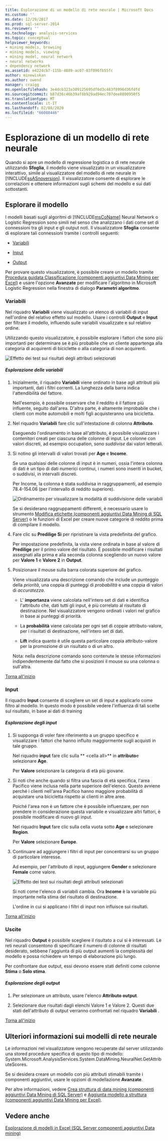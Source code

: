 ```yaml
---
title: Esplorazione di un modello di rete neurale | Microsoft Docs
ms.custom: ''
ms.date: 12/29/2017
ms.prod: sql-server-2014
ms.reviewer: ''
ms.technology: analysis-services
ms.topic: conceptual
helpviewer_keywords:
- mining models, browsing
- mining models, viewing
- mining model, neural network
- neural networks
- dependency network
ms.assetid: e4224cb7-115b-4889-ac07-03f096fb55fc
author: minewiskan
ms.author: owend
manager: craigg
ms.openlocfilehash: 3e4dcb323a309125695df6d3c483f8996d36fdfd
ms.sourcegitcommit: b87d36c46b39af8b929ad94ec707dee8800950f5
ms.translationtype: MT
ms.contentlocale: it-IT
ms.lasthandoff: 02/08/2020
ms.locfileid: "66088446"
---
```

# <a name="browsing-a-neural-network-model"></a>Esplorazione di un modello di rete neurale
  Quando si apre un modello di regressione logistica o di rete neurale utilizzando **Sfoglia**, il modello viene visualizzato in un visualizzatore interattivo, simile al visualizzatore del modello di rete neurale in [!INCLUDE[ssASnoversion](../includes/ssasnoversion-md.md)]. Il visualizzatore consente di esplorare le correlazioni e ottenere informazioni sugli schemi del modello e sui dati sottostanti.  
  
##  <a name="BKMK_Tabs"></a>Esplorare il modello  
 I modelli basati sugli algoritmi di [!INCLUDE[msCoName](../includes/msconame-md.md)] Neural Network o Logistic Regression sono simili nel senso che analizzano i dati come set di connessioni tra gli input e gli output noti. Il visualizzatore **Sfoglia** consente di esplorare tali connessioni tramite i controlli seguenti:  
  
-   [Variabili](#BKMK_Variables)  
  
-   [Input](#BKMK_Inputs)  
  
-   [Output](#BKMK_Outputs)  
  
 Per provare questo visualizzatore, è possibile creare un modello tramite [Procedura guidata Classificazione &#40;componenti aggiuntivi Data Mining per Excel&#41;](classify-wizard-data-mining-add-ins-for-excel.md) e usare l'opzione **Avanzate** per modificare l'algoritmo in Microsoft Logistic Regression nella finestra di dialogo **Parametri algoritmo**.  
  
###  <a name="BKMK_Variables"></a>Variabili  
 Nel riquadro **Variabili** viene visualizzato un elenco di variabili di input nell'ordine del relativo effetto sul modello. Usare i controlli **Output** e **Input** per filtrare il modello, influendo sulle variabili visualizzate e sul relativo ordine.  
  
 Utilizzando questo visualizzatore, è possibile esplorare i fattori che sono più importanti per determinare se è più probabile che un cliente appartenga alla categoria di acquirenti di biciclette o alla categoria di non acquirenti.  
  
 ![Effetto dei test sui risultati degli attributi selezionati](media/dm13-neuralnet-agebuyer1.gif "Effetto dei test sui risultati degli attributi selezionati")  
  
##### <a name="explore-variables"></a>Esplorazione delle variabili  
  
1.  Inizialmente, il riquadro **Variabili** viene ordinato in base agli attributi più importanti, dati i filtri correnti. La lunghezza della barra indica l'attendibilità del fattore.  
  
     Nell'esempio, è possibile osservare che il reddito è il fattore più influente, seguito dall'area. D'altra parte, è altamente improbabile che i clienti con molte automobili e molti figli acquisteranno una bicicletta.  
  
2.  Nel riquadro **Variabili** fare clic sull'intestazione di colonna **Attributo**.  
  
     Eseguendo l'ordinamento in base all'attributo, è possibile visualizzare i contenitori creati per ciascuna delle colonne di input. Le colonne con valori discreti, ad esempio occupation, sono *suddivise* dai valori letterali.  
  
3.  Si notino gli intervalli di valori trovati per **Age** e **Income**.  
  
     Se una qualsiasi delle colonne di input è in numeri, ossia l'intera colonna di dati è un tipo di dati numerici continui, i numeri sono inseriti in bucket, o suddivisi, in intervalli discreti.  
  
     Per Income, la colonna è stata suddivisa in raggruppamenti, ad esempio 78.4-154.06 (per l'intervallo di reddito superiore).  
  
     ![Ordinamento per visualizzare la modalità di suddivisione delle variabili](media/dm13-nn-bucketing-variables.gif "Ordinamento per visualizzare la modalità di suddivisione delle variabili")  
  
     Se si desiderano raggruppamenti differenti, è necessario usare lo strumento [Modifica etichette &#40;componenti aggiuntivi Data Mining di SQL Server&#41;](relabel-sql-server-data-mining-add-ins.md) o le funzioni di Excel per creare nuove categorie di reddito prima di compilare il modello.  
  
4.  Fare clic su **Predilige Sì** per ripristinare la vista predefinita del grafico.  
  
     Per impostazione predefinita, la vista viene ordinata in base al valore di **Predilige** per il primo valore del risultato. È possibile modificare i risultati assegnati alla prima e alla seconda colonna scegliendo un nuovo valore per **Valore 1** e **Valore 2** in **Output**.  
  
5.  Posizionare il mouse sulla barra colorata superiore del grafico.  
  
     Viene visualizzata una descrizione comando che include un punteggio della *priorità*, una coppia di punteggi di *probabilità* e una coppia di valori di *accuratezza*.  
  
    -   L' **importanza** viene calcolata nell'intero set di dati e identifica l'attributo che, dati tutti gli input, è più correlato al risultato di destinazione. Nel visualizzatore vengono ordinati i valori nel grafico in base ai punteggi di priorità.  
  
    -   La **probabilità** viene calcolata per ogni set di coppie attributo-valore, per i risultati di destinazione, nell'intero set di dati.  
  
    -   **Lift** indica quanto è utile questa particolare coppia attributo-valore per la promozione di un risultato o di un altro.  
  
     Nota: nella descrizione comando sono contenute le stesse informazioni indipendentemente dal fatto che si posizioni il mouse su una colonna o sull'altra.  
  
 [Torna all'inizio](#BKMK_Tabs)  
  
###  <a name="BKMK_Inputs"></a>Input  
 Il riquadro **Input** consente di scegliere un set di input e applicarlo come filtro al modello. In questo modo è possibile vedere l'influenza di tali scelte sul risultato, in base ai dati di training  
  
##### <a name="explore-inputs"></a>Esplorazione degli input  
  
1.  Si supponga di voler fare riferimento a un gruppo specifico e visualizzare i fattori che hanno influito maggiormente sugli acquisti in tale gruppo.  
  
     Nel riquadro **input** fare clic sulla ** \<cella all>** in **attributo**e selezionare **Age**.  
  
     Per **Valore** selezionare la categoria di età più giovane.  
  
2.  Si noti che anche quando si filtra una fascia di età specifica, l'area Pacifico viene inclusa nella parte superiore dell'elenco. Questo avviene perché i clienti nell'area Pacifico hanno maggiore probabilità di acquistare una bicicletta rispetto ai clienti in altre aree.  
  
     Poiché l'area non è un fattore che è possibile influenzare, per non prendere in considerazione questa variabile e visualizzare altri fattori, è possibile modificare di nuovo gli input.  
  
     Nel riquadro **Input** fare clic sulla cella vuota sotto **Age** e selezionare **Region**.  
  
     Per **Valore** selezionare **Europe**.  
  
3.  Continuare ad aggiungere i filtri di input per concentrarsi su un gruppo di particolare interesse.  
  
     Ad esempio, per l'attributo di input, aggiungere **Gender** e selezionare **Female** come valore.  
  
     ![Effetto dei test sui risultati degli attributi selezionati](media/dm13-neuralnet-agebuyer2.gif "Effetto dei test sui risultati degli attributi selezionati")  
  
     Si noti come l'elenco di variabili cambia. Ora **Income** è la variabile più importante nella stima del risultato di destinazione.  
  
     L'ordine in cui si applicano i filtri di input non influisce sui risultati.  
  
 [Torna all'inizio](#BKMK_Tabs)  
  
###  <a name="BKMK_Outputs"></a>Uscite  
 Nel riquadro **Output** è possibile scegliere il risultato a cui si è interessati. Le reti neurali consentono di specificare il numero di colonne di risultati desiderato, sebbene l'aggiunta di più output aumenti la complessità del modello e possa richiedere un tempo di elaborazione più lungo.  
  
 Per confrontare due output, essi devono essere stati definiti come colonne **Stima** o **Solo stima**.  
  
##### <a name="explore-outputs"></a>Esplorazione degli output  
  
1.  Per selezionare un attributo, usare l'elenco **Attributo output**.  
  
2.  Selezionare due risultati dagli elenchi Valore 1 e Valore 2. Questi due stati dell'attributo di output verranno confrontati nel riquadro **Variabili** .  
  
 [Torna all'inizio](#BKMK_Tabs)  
  
## <a name="more-about-neural-network-models"></a>Ulteriori informazioni sui modelli di rete neurale  
 Le informazioni nel visualizzatore vengono recuperate dal server utilizzando una stored procedure specifica di questo tipo di modello: System.Microsoft.AnalysisServices.System.DataMining.NeuralNet.GetAttributeScores.  
  
 Se si desidera creare un modello con più attributi stimabili tramite i componenti aggiuntivi, usare le opzioni di modellazione **Avanzate**.  
  
 Per altre informazioni, vedere [Crea struttura di data mining &#40;componenti aggiuntivi Data Mining di SQL Server&#41;](create-mining-structure-sql-server-data-mining-add-ins.md) e [Aggiunta modello a struttura &#40;componenti aggiuntivi Data Mining per Excel&#41;](add-model-to-structure-data-mining-add-ins-for-excel.md).  
  
## <a name="see-also"></a>Vedere anche  
 [Esplorazione di modelli in Excel &#40;SQL Server componenti aggiuntivi Data mining&#41;](browsing-models-in-excel-sql-server-data-mining-add-ins.md)  
  
  
